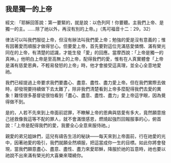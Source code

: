 ## 我是獨一的上帝 ##

經文: 「耶穌回答說：第一要緊的，就是說：以色列阿！你要聽。主我們上帝、是獨一的主。……除了祂以外，再沒有別的上帝。」（馬可福音十二：29，32）



律法可以叫我們服從上帝，但沒有辦法叫我們愛上帝；勉強的愛是沒有意義的；惟有因著愛而順服才做得甘心。但要愛上帝，首先要對這位充滿慈愛憐憫、滿有榮光同在的上帝，有清楚的認識，才能生發「愛」的回應。當摩西說：「上帝是獨一的真神。」他明白上帝是至高無上的上帝，配得我們的愛，惟有在人真實體會「上帝是滿有慈愛恩典，不輕易發怒的上帝」時，他才會接受這真理，並全心全意地愛祂。

我們已經提過上帝要求我們要盡心、盡意、盡性、盡力愛上帝。但在我們實際去做時，卻發現要持續做下去太難了，除非我們清楚看到上帝多麼配得我們去愛的異象！難怪很多基督徒很怕看到「盡心、盡意、盡性、盡力」愛上帝這字眼，因為覺得做不到。

是的，人若不先來到上帝面前認罪，不瞭解上帝的恩典與慈愛有多大，竟然願意捨己拯救像我這等不配的罪人，就不會滿懷感恩，燃燒起強烈回報服事的心，俯首說：「上帝是配得我們的愛，我要全心全意來服侍祂。」

親愛的弟兄姐妹們，這兒有禱告生活的秘訣——每天來到上帝面前，行在祂愛的光中，因著祂愛的吸引，我們就願全然順服，把這當成你一生的目標。如此你將會發現，當我們願意盡心、盡意、盡性、盡力來愛耶穌，降服於祂的旨意時，祂也要以祂說不出來滿有榮光的大喜樂來環繞你。
